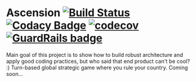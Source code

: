 # Ascension [![Build Status](https://travis-ci.org/siriak/Ascension.svg?branch=master)](https://travis-ci.org/siriak/Ascension) [![Codacy Badge](https://api.codacy.com/project/badge/Grade/831bd11d9f2344349f801528fc085603)](https://app.codacy.com/app/siriak/Ascension?utm_source=github.com&utm_medium=referral&utm_content=siriak/Ascension&utm_campaign=Badge_Grade_Dashboard) [![codecov](https://codecov.io/gh/siriak/Ascension/branch/master/graph/badge.svg)](https://codecov.io/gh/siriak/Ascension) [![GuardRails badge](https://badges.guardrails.io/siriak/Ascension.svg?token=8ae7681ed9a5681167936f2c2559d69affa4df7e4d468f34681f6e4d0c3f865d)](https://dashboard.guardrails.io/default/gh/siriak/Ascension)

Main goal of this project is to show how to build robust architecture and apply good coding practices, but who said that end product can't be cool? :)
Turn-based global strategic game where you rule your country. Coming soon...
